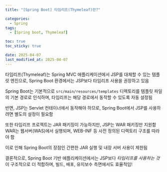 ```yaml
---
title: "[Spring Boot] 타임리프(Thymeleaf)란?"

categories:
  - Spring
tags:
  - [Spring boot, Thymeleaf]

toc: true
toc_sticky: true

date: 2025-04-07
last_modified_at: 2025-04-07
---
```


타임리프(Thymeleaf)는 Spring MVC 애플리케이션에서 JSP를 대체할 수 있는 템플릿 엔진으로, Spring Boot 환경에서는 JSP보다 타임리프 사용을 권장하고 있음  


Spring Boot는 기본적으로 `src/main/resources/templates` 디렉토리를 템플릿 파일의 기본 경로로 인식하며, 타임리프는 해당 경로에서 동작할 수 있도록 자동 설정됨  

반면, JSP는 Servlet 컨테이너에서 동작해야 하므로, Spring Boot에서 JSP를 사용하려면 별도의 설정이 필요함  

또한 타임리프 프로젝트는 JAR 패키징이 가능하지만, JSP는 WAR 패키징만 지원함
WAR는 웹서버(WAS)에서 실행되며, WEB-INF 등 사전 정의된 디렉토리 구조를 따라야 함  

이로 인해 Spring Boot의 장점인 간편한 JAR 실행 및 내장 서버 사용이 제한됨  


결론적으로, Spring Boot 기반 애플리케이션에서는 JSP보다 *타임리프를 사용하는 것*이 구조적으로 더 적합하며, 빌드, 배포, 유지보수 측면에서도 효율적임!